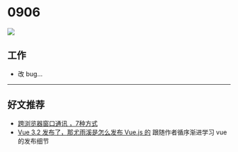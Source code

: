 
# 0906

![](http://h2.ioliu.cn/bing/CinnamonFernNS_ZH-CN3822051382_1920x1080.jpg)

## 工作

- 改 bug...



---

## 好文推荐

- [跨浏览器窗口通讯 ，7种方式](https://juejin.cn/post/7002012595200720927)
- [Vue 3.2 发布了，那尤雨溪是怎么发布 Vue.js 的](https://juejin.cn/post/6997943192851054606) 跟随作者循序渐进学习 vue 的发布细节
